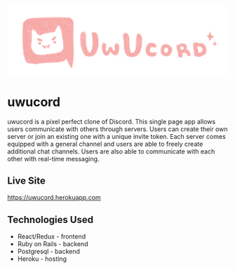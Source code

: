 ![](app/assets/images/pink_wogo.png)

# uwucord

uwucord is a pixel perfect clone of Discord. This single page app allows users communicate with others through servers. Users can create their own server or join an existing one with a unique invite token. Each server comes equipped with a general channel and users are able to freely create additional chat channels. Users are also able to communicate with each other with real-time messaging.

## Live Site

https://uwucord.herokuapp.com

## Technologies Used

* React/Redux - frontend
* Ruby on Rails - backend
* Postgresql - backend
* Heroku - hosting
